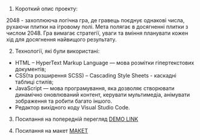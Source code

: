 1. Короткий опис проекту:

  2048 - захоплююча логічна гра, де гравець поєднує однакові числа, рухаючи плитки на ігровому полі. Мета полягає в досягненні плитки з числом 2048. Гра вимагає стратегії, уваги та вміння планувати кожен хід для досягнення найвищого результату.

2. Технології, які були використані:
  - HTML – HyperText Markup Language — мова розмітки гіпертекстових документів;
  - CSS(та розширення SCSS)  – Cascading Style Sheets - каскадні таблиці стилів;
  - JavaScript — мова програмування, яка дозволяє створювати динамічно оновлюваний контент, керувати мультимедіа, анімувати  зображення та робити багато іншого.
  - Редактор вихідного коду Visual Studio Code.

3. Посилання на попередній перегляд
  [DEMO LINK](https://KolomietsN.github.io/game_2048/)

4. Посилання на макет
  [МАКЕТ](https://play2048.co/)
